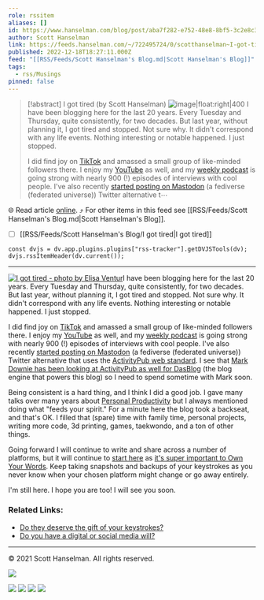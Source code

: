 ```yaml
---
role: rssitem
aliases: []
id: https://www.hanselman.com/blog/post/aba7f282-e752-48e8-8bf5-3c2e8c33c0e6
author: Scott Hanselman
link: https://feeds.hanselman.com/~/722495724/0/scotthanselman~I-got-tired
published: 2022-12-18T18:27:11.000Z
feed: "[[RSS/Feeds/Scott Hanselman's Blog.md|Scott Hanselman's Blog]]"
tags:
  - rss/Musings
pinned: false
---
```


> [!abstract] I got tired (by Scott Hanselman)
> ![image|float:right|400](https://www.hanselman.com/blog/content/binary/Windows-Live-Writer/I-got-tired-and-I-took-a-break_C67F/tired_299ef159-a454-413b-8654-3ec136cf9f79.jpg "I got tired - photo by Elisa Ventur") [](https://unsplash.com/photos/bmJAXAz6ads)I have been blogging here for the last 20 years. Every Tuesday and Thursday, quite consistently, for two decades. But last year, without planning it, I got tired and stopped. Not sure why. It didn't correspond with any life events. Nothing interesting or notable happened. I just stopped.
> 
> I did find joy on [TikTok](https://www.tiktok.com/@shanselman) and amassed a small group of like-minded followers there. I enjoy my [YouTube](https://www.youtube.com/shanselman) as well, and my [weekly podcast](https://www.hanselminutes.com/episodes) is going strong with nearly 900 (!) episodes of interviews with cool people. I've also recently [started posting on Mastodon](https://hachyderm.io/@shanselman) (a fediverse (federated universe)) Twitter alternative t⋯

🌐 Read article [online](https://feeds.hanselman.com/~/722495724/0/scotthanselman~I-got-tired). ⤴ For other items in this feed see [[RSS/Feeds/Scott Hanselman's Blog.md|Scott Hanselman's Blog]].

- [ ] [[RSS/Feeds/Scott Hanselman's Blog/I got tired|I got tired]]

~~~dataviewjs
const dvjs = dv.app.plugins.plugins["rss-tracker"].getDVJSTools(dv);
dvjs.rssItemHeader(dv.current());
~~~

- - -

[![I got tired - photo by Elisa Ventur](https://www.hanselman.com/blog/content/binary/Windows-Live-Writer/I-got-tired-and-I-took-a-break_C67F/tired_299ef159-a454-413b-8654-3ec136cf9f79.jpg "I got tired - photo by Elisa Ventur")](https://feeds.hanselman.com/~/t/0/0/scotthanselman/~https://unsplash.com/photos/bmJAXAz6ads)I have been blogging here for the last 20 years. Every Tuesday and Thursday, quite consistently, for two decades. But last year, without planning it, I got tired and stopped. Not sure why. It didn't correspond with any life events. Nothing interesting or notable happened. I just stopped.

I did find joy on [TikTok](https://feeds.hanselman.com/~/t/0/0/scotthanselman/~https://www.tiktok.com/@shanselman) and amassed a small group of like-minded followers there. I enjoy my [YouTube](https://feeds.hanselman.com/~/t/0/0/scotthanselman/~https://www.youtube.com/shanselman) as well, and my [weekly podcast](https://feeds.hanselman.com/~/t/0/0/scotthanselman/~https://www.hanselminutes.com/episodes) is going strong with nearly 900 (!) episodes of interviews with cool people. I've also recently [started posting on Mastodon](https://feeds.hanselman.com/~/t/0/0/scotthanselman/~https://hachyderm.io/@shanselman) (a fediverse (federated universe)) Twitter alternative that uses the [ActivityPub web standard](https://feeds.hanselman.com/~/t/0/0/scotthanselman/~https://activitypub.rocks/). I see that [Mark Downie has been looking at ActivityPub as well for DasBlog](https://feeds.hanselman.com/~/t/0/0/scotthanselman/~https://github.com/poppastring/dasblog-core/issues/647) (the blog engine that powers this blog) so I need to spend sometime with Mark soon.

Being consistent is a hard thing, and I think I did a good job. I gave many talks over many years about [Personal Productivity](https://feeds.hanselman.com/~/t/0/0/scotthanselman/~https://www.hanselman.com/blog/scott-hanselmans-complete-list-of-productivity-tips) but I always mentioned doing what "feeds your spirit." For a minute here the blog took a backseat, and that's OK. I filled that (spare) time with family time, personal projects, writing more code, 3d printing, games, taekwondo, and a ton of other things.

Going forward I will continue to write and share across a number of platforms, but it will continue to [start here](https://feeds.hanselman.com/~/t/0/0/scotthanselman/~https://www.hanselman.com/blog/your-blog-is-the-engine-of-community) as [it's super important to Own Your Words](https://feeds.hanselman.com/~/t/0/0/scotthanselman/~https://www.hanselman.com/blog/your-words-are-wasted). Keep taking snapshots and backups of your keystrokes as you never know when your chosen platform might change or go away entirely.

I'm still here. I hope you are too! I will see you soon.

### Related Links:

- [Do they deserve the gift of your keystrokes?](https://feeds.hanselman.com/~/t/0/0/scotthanselman/~https://www.hanselman.com/blog/do-they-deserve-the-gift-of-your-keystrokes)
- [Do you have a digital or social media will?](https://feeds.hanselman.com/~/t/0/0/scotthanselman/~https://www.hanselman.com/blog/do-you-have-a-digital-or-social-media-will-who-will-maintain-your-life-online-when-youre-dead)

  

---

© 2021 Scott Hanselman. All rights reserved.  

![](https://feeds.hanselman.com/~/i/722495724/0/scotthanselman)

[![](https://assets.feedblitz.com/i/fblike20.png)](https://feeds.hanselman.com/_/28/722495724/scotthanselman "Like on Facebook") [![](https://assets.feedblitz.com/i/x.png)](https://feeds.hanselman.com/_/24/722495724/scotthanselman "Post to X.com") [![](https://assets.feedblitz.com/i/email20.png)](https://feeds.hanselman.com/_/19/722495724/scotthanselman "Subscribe by email") [![](https://assets.feedblitz.com/i/rss20.png)](https://feeds.hanselman.com/_/20/722495724/scotthanselman "Subscribe by RSS")
